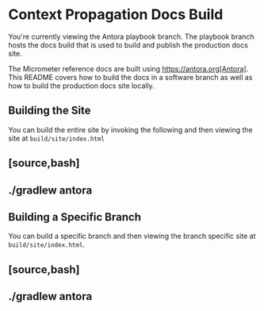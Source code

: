 # Context Propagation Docs Build

You're currently viewing the Antora playbook branch.
The playbook branch hosts the docs build that is used to build and publish the production docs site.

The Micrometer reference docs are built using https://antora.org[Antora].
This README covers how to build the docs in a software branch as well as how to build the production docs site locally.

## Building the Site

You can build the entire site by invoking the following and then viewing the site at `build/site/index.html`

[source,bash]
----
./gradlew antora
----

## Building a Specific Branch

You can build a specific branch and then viewing the branch specific site at `build/site/index.html`.

[source,bash]
----
./gradlew antora
----
